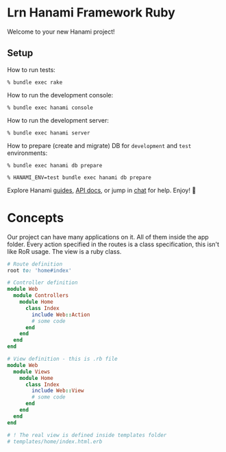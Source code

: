 # Lrn Hanami Framework Ruby

Welcome to your new Hanami project!

## Setup

How to run tests:

```
% bundle exec rake
```

How to run the development console:

```
% bundle exec hanami console
```

How to run the development server:

```
% bundle exec hanami server
```

How to prepare (create and migrate) DB for `development` and `test` environments:

```
% bundle exec hanami db prepare

% HANAMI_ENV=test bundle exec hanami db prepare
```

Explore Hanami [guides](https://guides.hanamirb.org/), [API docs](http://docs.hanamirb.org/1.3.5/), or jump in [chat](http://chat.hanamirb.org) for help. Enjoy! 🌸


# Concepts

Our project can have many applications on it. All of them inside the app folder.
Every action specified in the routes is a class specification, this isn't like RoR usage.
The view is a ruby class.

```ruby
# Route definition
root to: 'home#index'

# Controller definition
module Web
  module Controllers
    module Home
      class Index
        include Web::Action
        # some code
      end
    end
  end
end

# View definition - this is .rb file
module Web
  module Views
    module Home
      class Index
        include Web::View
        # some code
      end
    end
  end
end

# ! The real view is defined inside templates folder
# templates/home/index.html.erb
```
